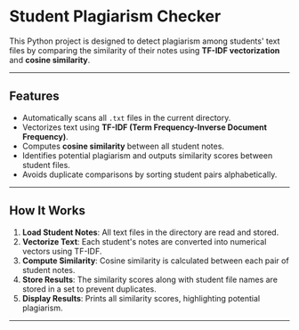 # Student Plagiarism Checker

This Python project is designed to detect plagiarism among students' text files by comparing the similarity of their notes using **TF-IDF vectorization** and **cosine similarity**.

---

## Features

- Automatically scans all `.txt` files in the current directory.
- Vectorizes text using **TF-IDF (Term Frequency-Inverse Document Frequency)**.
- Computes **cosine similarity** between all student notes.
- Identifies potential plagiarism and outputs similarity scores between student files.
- Avoids duplicate comparisons by sorting student pairs alphabetically.

---

## How It Works

1. **Load Student Notes**: All text files in the directory are read and stored.
2. **Vectorize Text**: Each student's notes are converted into numerical vectors using TF-IDF.
3. **Compute Similarity**: Cosine similarity is calculated between each pair of student notes.
4. **Store Results**: The similarity scores along with student file names are stored in a set to prevent duplicates.
5. **Display Results**: Prints all similarity scores, highlighting potential plagiarism.

---
